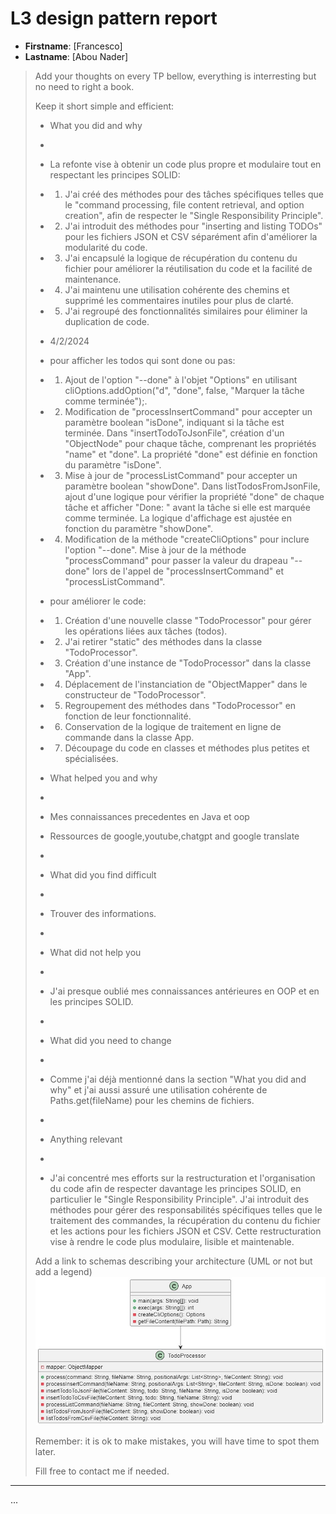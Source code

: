 # L3 design pattern report

- **Firstname**: [Francesco]
- **Lastname**: [Abou Nader]


> Add your thoughts on every TP bellow, everything is interresting but no need to right a book.
> 
> Keep it short simple and efficient:
> 
> - What you did and why
> - 
> - La refonte vise à obtenir un code plus propre et modulaire tout en respectant les principes SOLID:
> - 1) J'ai créé des méthodes pour des tâches spécifiques telles que le "command processing, file content retrieval, and option creation", afin de respecter le "Single Responsibility Principle".
> - 2) J'ai introduit des méthodes pour "inserting and listing TODOs" pour les fichiers JSON et CSV séparément afin d'améliorer la modularité du code.
> - 3) J'ai encapsulé la logique de récupération du contenu du fichier pour améliorer la réutilisation du code et la facilité de maintenance.
> - 4) J'ai maintenu une utilisation cohérente des chemins et supprimé les commentaires inutiles pour plus de clarté.
> - 5) J'ai regroupé des fonctionnalités similaires pour éliminer la duplication de code.
> 
> - 4/2/2024
> - pour afficher les todos qui sont done ou pas:
> - 1) Ajout de l'option "--done" à l'objet "Options" en utilisant cliOptions.addOption("d", "done", false, "Marquer la tâche comme terminée");.
> - 2) Modification de "processInsertCommand" pour accepter un paramètre boolean "isDone", indiquant si la tâche est terminée.
       Dans "insertTodoToJsonFile", création d'un "ObjectNode" pour chaque tâche, comprenant les propriétés "name" et "done". La propriété "done" est définie en fonction du paramètre "isDone".
> - 3) Mise à jour de "processListCommand" pour accepter un paramètre boolean "showDone".
       Dans listTodosFromJsonFile, ajout d'une logique pour vérifier la propriété "done" de chaque tâche et afficher "Done: " avant la tâche si elle est marquée comme terminée. La logique d'affichage est ajustée en fonction du paramètre "showDone".
> - 4) Modification de la méthode "createCliOptions" pour inclure l'option "--done".
       Mise à jour de la méthode "processCommand" pour passer la valeur du drapeau "--done" lors de l'appel de "processInsertCommand" et "processListCommand".
> 
> - pour améliorer le code:
> - 1) Création d'une nouvelle classe "TodoProcessor" pour gérer les opérations liées aux tâches (todos).
> - 2) J'ai retirer "static" des méthodes dans la classe "TodoProcessor".
> - 3) Création d'une instance de "TodoProcessor" dans la classe "App".
> - 4) Déplacement de l'instanciation de "ObjectMapper" dans le constructeur de "TodoProcessor".
> - 5) Regroupement des méthodes dans "TodoProcessor" en fonction de leur fonctionnalité.
> - 6) Conservation de la logique de traitement en ligne de commande dans la classe App.
> - 7) Découpage du code en classes et méthodes plus petites et spécialisées.
>
> - What helped you and why
> - 
> - Mes connaissances precedentes en Java et oop
> - Ressources de google,youtube,chatgpt and google translate
> -
> - What did you find difficult
> - 
> - Trouver des informations.
> - 
> - What did not help you
> - 
> - J'ai presque oublié mes connaissances antérieures en OOP et en les principes SOLID.
> -
> - What did you need to change
> - 
> - Comme j'ai déjà mentionné dans la section "What you did and why" et j'ai aussi assuré une utilisation cohérente de Paths.get(fileName) pour les chemins de fichiers.
> - 
> - Anything relevant
> - 
> - J'ai concentré mes efforts sur la restructuration et l'organisation du code afin de respecter davantage les principes SOLID, en particulier le "Single Responsibility Principle". J'ai introduit des méthodes pour gérer des responsabilités spécifiques telles que le traitement des commandes, la récupération du contenu du fichier et les actions pour les fichiers JSON et CSV. Cette restructuration vise à rendre le code plus modulaire, lisible et maintenable.
> 
> Add a link to schemas describing your architecture (UML or not but add a legend)
> ![Uml](uml2.jpg)
> 
> Remember: it is ok to make mistakes, you will have time to spot them later.
> 
> Fill free to contact me if needed.

---
...
